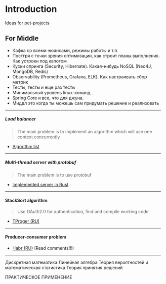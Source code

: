 # Introduction
Ideas for pet-projects

## For Middle
- Кафка со всеми нюансами, режимы работы и т.п.
- Постгря с точки зрения оптимизации, как строит планы выполнения. Как устроен под капотом
- Куски спринга (Security, Hibernate). Какая-нибудь NoSQL (Neo4J, MongoDB, Redis)
- Observability (Prometheus, Grafana, ELK). Как настраивать сбор метрик
- Тесты, тесты и еще раз тесты
- Минимальный уровень linux-команд
- Spring Core и все, что для джуна.
- Миддл это когда ты можешь сам придумать решение и реализовать
---

##### Load balancer
> The main problem is to implement an algorithm which will use one context concurrently

- [Algorithm list](https://medium.com/@wolfbang/load-balance-algorithm-with-java-e7fb55fe788a)
---

##### Multi-thread server with protobuf
> The main problem is to use protobuf

- [Implemented server in Rust](https://github.com/matklad/auchat)
---

#### StackSort algorithm
> Use OAuth2.0 for authentication, find and compile working code

- [TProger (RU)](https://tproger.ru/articles/stacksort/)
---

#### Producer-consumer problem
- [Habr (RU)](https://habr.com/en/company/piter/blog/655069/) (Read comments!!!)
---

Дискретная математика
Линейная алгебра
Теория вероятностей и математическая статистика
Теория принятия решений

ПРАКТИЧЕСКОЕ ПРИМЕНЕНИЕ